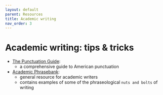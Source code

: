 ```yaml
---
layout: default
parent: Resources
title: Academic writing
nav_order: 3
---
```


# Academic writing: tips & tricks

- [The Punctuation Guide](https://www.thepunctuationguide.com/):
  - a comprehensive guide to American punctuation
- [Academic Phrasebank](https://www.phrasebank.manchester.ac.uk/):
  - general resource for academic writers
  - contains examples of some of the phraseological `nuts and bolts` of writing

